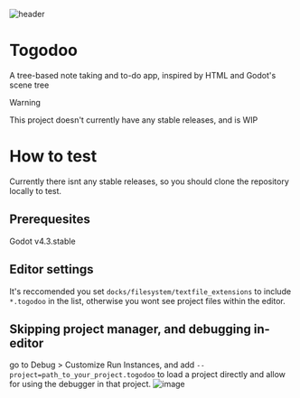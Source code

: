 ![header](https://github.com/mich-gamedev/togodoo/blob/master/assets/header.png)

# Togodoo

A tree-based note taking and to-do app, inspired by HTML and Godot's scene tree

> [!WARNING]
> This project doesn't currently have any stable releases, and is WIP


# How to test

Currently there isnt any stable releases, so you should clone the repository locally to test.

## Prerequesites
Godot v4.3.stable

## Editor settings

It's reccomended you set `docks/filesystem/textfile_extensions` to include `*.togodoo` in the list, otherwise you wont see project files within the editor.

## Skipping project manager, and debugging in-editor

go to Debug > Customize Run Instances, and add `--project=path_to_your_project.togodoo` to load a project directly and allow for using the debugger in that project.
![image](https://github.com/user-attachments/assets/3b39ef18-4be9-4592-8302-c268c37f24a5)
